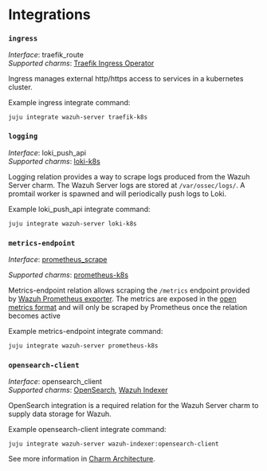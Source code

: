 # Integrations

### `ingress`

_Interface_: traefik_route  
_Supported charms_: [Traefik Ingress Operator](https://charmhub.io/traefik-k8s)

Ingress manages external http/https access to services in a kubernetes cluster.

Example ingress integrate command: 
```
juju integrate wazuh-server traefik-k8s
```

### `logging`

_Interface_: loki_push_api    
_Supported charms_: [loki-k8s](https://charmhub.io/loki-k8s)

Logging relation provides a way to scrape logs produced from the Wazuh Server charm. The Wazuh 
Server logs are stored at `/var/ossec/logs/`. A promtail worker is spawned and will periodically push logs to
Loki.

Example loki_push_api integrate command: 
```bash
juju integrate wazuh-server loki-k8s
```

### `metrics-endpoint`

_Interface_: [prometheus_scrape](https://charmhub.io/interfaces/prometheus_scrape-v0)

_Supported charms_: [prometheus-k8s](https://charmhub.io/prometheus-k8s)

Metrics-endpoint relation allows scraping the `/metrics` endpoint provided by
[Wazuh Prometheus exporter](https://github.com/pyToshka/wazuh-prometheus-exporter). The metrics are exposed in the [open metrics format](https://github.com/OpenObservability/OpenMetrics/blob/main/specification/OpenMetrics.md#data-model) and will only be scraped by Prometheus once the
relation becomes active

Example metrics-endpoint integrate command: 
```bash
juju integrate wazuh-server prometheus-k8s
```

### `opensearch-client`

_Interface_: opensearch_client  
_Supported charms_: [OpenSearch](https://charmhub.io/opensearch), [Wazuh Indexer](https://charmhub.io/wazuh-indexer)

OpenSearch integration is a required relation for the Wazuh Server charm to supply data
storage for Wazuh.

Example opensearch-client integrate command: 

```
juju integrate wazuh-server wazuh-indexer:opensearch-client
```

See more information in [Charm Architecture](https://charmhub.io/wazuh-server/docs/explanation-charm-architecture).

